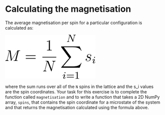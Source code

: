 # Calculating the magnetisation

The average magnetisation per spin for a particular configuration is calculated as:

![](eq1.png)

where the sum runs over all of the `N` spins in the lattice and the s_i values are the spin coordinates.  Your task for this exercise is to complete 
the function called `magnetisation` and to write a function that takes a 2D NumPy array, `spins`, that contains the spin coordinate for a 
microstate of the system and that returns the magnetisation calculated using the formula above.
